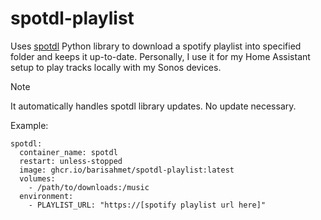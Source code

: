 # spotdl-playlist
Uses [spotdl](https://github.com/spotDL/spotify-downloader) Python library to download a spotify playlist into specified folder and keeps it up-to-date. Personally, I use it for my Home Assistant setup to play tracks locally with my Sonos devices.

> [!NOTE]
> It automatically handles spotdl library updates. No update necessary.

Example:
```
spotdl:
  container_name: spotdl
  restart: unless-stopped
  image: ghcr.io/barisahmet/spotdl-playlist:latest
  volumes:
    - /path/to/downloads:/music
  environment:
    - PLAYLIST_URL: "https://[spotify playlist url here]"
```
